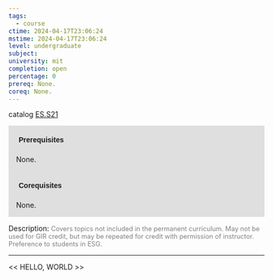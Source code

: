 ```yaml
---
tags:
  - course
ctime: 2024-04-17T23:06:24
mstime: 2024-04-17T23:06:24
level: undergraduate
subject: 
university: mit
completion: open
percentage: 0
prereq: None.
coreq: None.
---
```


catalog [ES.S21](http://student.mit.edu/catalog/mESa.html#ES.S21)

<span style="display: block; padding: 15px; background-color: rgb(100, 100, 100, 0.2);"><font id="m_prereq3946_0" style="display: block; font-family: Arial, sans-serif; font-weight: bold; padding: 5px">Prerequisites</font><br><span id="prereq3946_0">None.</span></span>
<span style="display: block; padding: 15px; background-color: rgb(100, 100, 100, 0.2);"><font id="m_coreq3946_0" style="display: block; font-family: Arial, sans-serif; font-weight: bold; padding: 5px">Corequisites</font><br><span id="coreq3946_0">None.</span></span>

<font style="">Description:</font>
<font style="color: grey; font-size: 0.8rem;">Covers topics not included in the permanent curriculum. May not be used for GIR credit, but may be repeated for credit with permission of instructor. Preference to students in ESG.</font>



---

<< HELLO, WORLD >>
